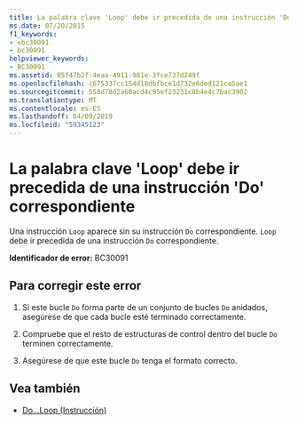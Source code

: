 ```yaml
---
title: La palabra clave 'Loop' debe ir precedida de una instrucción 'Do' correspondiente
ms.date: 07/20/2015
f1_keywords:
- vbc30091
- bc30091
helpviewer_keywords:
- BC30091
ms.assetid: 05f47b2f-4eaa-4911-981e-3fce737d249f
ms.openlocfilehash: c675337cc154d18dbfbce1d732e6ded121ca5ae1
ms.sourcegitcommit: 558d78d2a68acd4c95ef23231c8b4e4c7bac3902
ms.translationtype: MT
ms.contentlocale: es-ES
ms.lasthandoff: 04/09/2019
ms.locfileid: "59345123"
---
```

# <a name="loop-must-be-preceded-by-a-matching-do"></a>La palabra clave 'Loop' debe ir precedida de una instrucción 'Do' correspondiente
Una instrucción `Loop` aparece sin su instrucción `Do` correspondiente. `Loop` debe ir precedida de una instrucción `Do` correspondiente.  
  
 **Identificador de error:** BC30091  
  
## <a name="to-correct-this-error"></a>Para corregir este error  
  
1. Si este bucle `Do` forma parte de un conjunto de bucles `Do` anidados, asegúrese de que cada bucle esté terminado correctamente.  
  
2. Compruebe que el resto de estructuras de control dentro del bucle `Do` terminen correctamente.  
  
3. Asegúrese de que este bucle `Do` tenga el formato correcto.  
  
## <a name="see-also"></a>Vea también

- [Do...Loop (Instrucción)](../../visual-basic/language-reference/statements/do-loop-statement.md)
